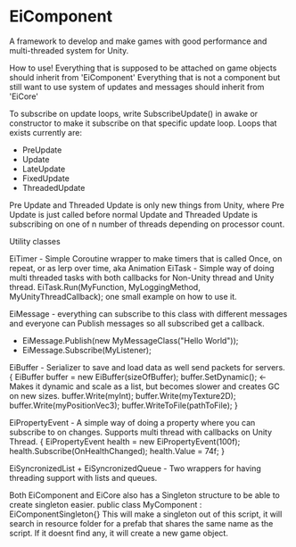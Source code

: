 # EiComponent
A framework to develop and make games with good performance and multi-threaded system for Unity.

How to use!
Everything that is supposed to be attached on game objects should inherit from 'EiComponent'
Everything that is not a component but still want to use system of updates and messages should inherit from 'EiCore'

To subscribe on update loops, write SubscribeUpdate() in awake or constructor to make it subscribe on that specific update loop.
Loops that exists currently are:
* PreUpdate
* Update
* LateUpdate
* FixedUpdate
* ThreadedUpdate

Pre Update and Threaded Update is only new things from Unity, where Pre Update is just called before normal Update and Threaded Update is subscribing on one of n number of threads depending on processor count.


Utility classes

EiTimer - Simple Coroutine wrapper to make timers that is called Once, on repeat, or as lerp over time, aka Animation
EiTask - Simple way of doing multi threaded tasks with both callbacks for Non-Unity thread and Unity thread. 
    EiTask.Run(MyFunction, MyLoggingMethod, MyUnityThreadCallback); one small example on how to use it.
    
EiMessage - everything can subscribe to this class with different messages and everyone can Publish messages so all subscribed get a callback. 
  * EiMessage.Publish(new MyMessageClass("Hello World")); 
  * EiMessage.Subscribe<MyMessageClass>(MyListener);
  
EiBuffer - Serializer to save and load data as well send packets for servers.
{
  EiBuffer buffer = new EiBuffer(sizeOfBuffer);
  buffer.SetDynamic(); <- Makes it dynamic and scale as a list, but becomes slower and creates GC on new sizes.
  buffer.Write(myInt);
  buffer.Write(myTexture2D);
  buffer.Write(myPositionVec3);
  buffer.WriteToFile(pathToFile);
}

EiPropertyEvent<T> - A simple way of doing a property where you can subscribe to on changes. Supports multi thread with callbacks on Unity Thread. 
{
  EiPropertyEvent<float> health = new EiPropertyEvent<float>(100f);
  health.Subscribe(OnHealthChanged);
  health.Value = 74f;
}

EiSyncronizedList + EiSyncronizedQueue - Two wrappers for having threading support with lists and queues.


Both EiComponent and EiCore also has a Singleton structure to be able to create singleton easier.
public class MyComponent : EiComponentSingleton<MyComponent>{}
  This will make a singleton out of this script, it will search in resource folder for a prefab that shares the same name as the script.
  If it doesnt find any, it will create a new game object.
